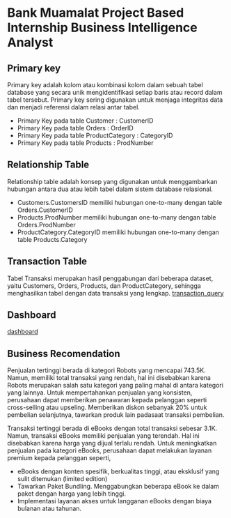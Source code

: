 # Bank Muamalat Project Based Internship Business Intelligence Analyst


## Primary key
Primary key adalah kolom atau kombinasi kolom dalam sebuah tabel database yang secara unik mengidentifikasi setiap baris atau record dalam tabel tersebut. Primary key sering digunakan untuk menjaga integritas data dan menjadi referensi dalam relasi antar tabel.

- Primary Key pada table Customer : CustomerID
- Primary Key pada table Orders : OrderID
- Primary Key pada table ProductCategory : CategoryID
- Primary Key pada table Products : ProdNumber

## Relationship Table
Relationship table adalah konsep yang digunakan untuk menggambarkan hubungan antara dua atau lebih tabel dalam sistem database relasional.

- Customers.CustomersID memiliki hubungan one-to-many dengan table Orders.CustomerID 
- Products.ProdNumber memiliki hubungan one-to-many dengan table Orders.ProdNumber
- ProductCategory.CategoryID memiliki hubungan one-to-many dengan table Products.Category

## Transaction Table
Tabel Transaksi merupakan hasil penggabungan dari beberapa dataset, yaitu Customers, Orders, Products, dan ProductCategory, sehingga menghasilkan tabel dengan data transaksi yang lengkap.
[transaction_query](https://drive.google.com/file/d/1zICRUvCCBNdrD_3VQbqO5KH1PZr8zQ4_/view?usp=share_link)

## Dashboard
[dashboard](https://lookerstudio.google.com/reporting/c100de50-8d00-4c7c-b27e-4aa660076aa2)  

## Business Recomendation
Penjualan tertinggi berada di kategori Robots yang mencapai 743.5K. Namun, memiliki total transaksi yang rendah, hal ini disebabkan karena Robots merupakan salah satu kategori yang paling mahal di antara kategori yang lainnya. Untuk mempertahankan penjualan yang konsisten, perusahaan dapat memberikan penawaran kepada pelanggan seperti cross-selling atau upseling. Memberikan diskon sebanyak 20% untuk pembelian selanjutnya, tawarkan produk lain padasaat transaksi pembelian.

Transaksi tertinggi berada di eBooks dengan total transaksi sebesar 3.1K. Namun, transaksi eBooks memiliki penjualan yang terendah. Hal ini disebabkan karena harga yang dijual terlalu rendah. Untuk meningkatkan penjualan pada kategori eBooks, perusahaan dapat melakukan layanan premium kepada pelanggan seperti,
- eBooks dengan konten spesifik, berkualitas tinggi, atau eksklusif  yang sulit ditemukan (limited edition)
- Tawarkan Paket Bundling. Menggabungkan beberapa eBook  ke dalam paket dengan harga yang lebih tinggi.
- Implementasi layanan akses untuk langganan eBooks dengan biaya bulanan atau tahunan.

